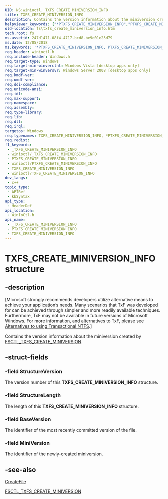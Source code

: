 ```yaml
---
UID: NS:winioctl._TXFS_CREATE_MINIVERSION_INFO
title: TXFS_CREATE_MINIVERSION_INFO
description: Contains the version information about the miniversion created by FSCTL_TXFS_CREATE_MINIVERSION.
helpviewer_keywords: ["*PTXFS_CREATE_MINIVERSION_INFO","PTXFS_CREATE_MINIVERSION_INFO","PTXFS_CREATE_MINIVERSION_INFO structure pointer [Files]","TXFS_CREATE_MINIVERSION_INFO","TXFS_CREATE_MINIVERSION_INFO structure [Files]","fs.txfs_create_miniversion_info","winioctl/PTXFS_CREATE_MINIVERSION_INFO","winioctl/TXFS_CREATE_MINIVERSION_INFO"]
old-location: fs\txfs_create_miniversion_info.htm
tech.root: fs
ms.assetid: 247d1471-08f4-4717-bcd8-be9d01e23d79
ms.date: 12/05/2018
ms.keywords: '*PTXFS_CREATE_MINIVERSION_INFO, PTXFS_CREATE_MINIVERSION_INFO, PTXFS_CREATE_MINIVERSION_INFO structure pointer [Files], TXFS_CREATE_MINIVERSION_INFO, TXFS_CREATE_MINIVERSION_INFO structure [Files], fs.txfs_create_miniversion_info, winioctl/PTXFS_CREATE_MINIVERSION_INFO, winioctl/TXFS_CREATE_MINIVERSION_INFO'
req.header: winioctl.h
req.include-header: Windows.h
req.target-type: Windows
req.target-min-winverclnt: Windows Vista [desktop apps only]
req.target-min-winversvr: Windows Server 2008 [desktop apps only]
req.kmdf-ver: 
req.umdf-ver: 
req.ddi-compliance: 
req.unicode-ansi: 
req.idl: 
req.max-support: 
req.namespace: 
req.assembly: 
req.type-library: 
req.lib: 
req.dll: 
req.irql: 
targetos: Windows
req.typenames: TXFS_CREATE_MINIVERSION_INFO, *PTXFS_CREATE_MINIVERSION_INFO
req.redist: 
f1_keywords:
 - _TXFS_CREATE_MINIVERSION_INFO
 - winioctl/_TXFS_CREATE_MINIVERSION_INFO
 - PTXFS_CREATE_MINIVERSION_INFO
 - winioctl/PTXFS_CREATE_MINIVERSION_INFO
 - TXFS_CREATE_MINIVERSION_INFO
 - winioctl/TXFS_CREATE_MINIVERSION_INFO
dev_langs:
 - c++
topic_type:
 - APIRef
 - kbSyntax
api_type:
 - HeaderDef
api_location:
 - WinIoCtl.h
api_name:
 - _TXFS_CREATE_MINIVERSION_INFO
 - PTXFS_CREATE_MINIVERSION_INFO
 - TXFS_CREATE_MINIVERSION_INFO
---
```


# TXFS_CREATE_MINIVERSION_INFO structure


## -description

<p class="CCE_Message">[Microsoft strongly recommends developers utilize alternative means to achieve your 
    application’s needs. Many scenarios that TxF was developed for can be achieved through simpler and more readily 
    available techniques. Furthermore, TxF may not be available in future versions of Microsoft Windows. For more 
    information, and alternatives to TxF, please see 
    <a href="/windows/desktop/FileIO/deprecation-of-txf">Alternatives to using Transactional NTFS</a>.]

Contains the version information about the miniversion created by <a href="/windows/desktop/api/winioctl/ni-winioctl-fsctl_txfs_create_miniversion">FSCTL_TXFS_CREATE_MINIVERSION</a>.

## -struct-fields

### -field StructureVersion

The version number of this <b>TXFS_CREATE_MINIVERSION_INFO</b> structure.

### -field StructureLength

The length of this <b>TXFS_CREATE_MINIVERSION_INFO</b> structure.

### -field BaseVersion

The identifier of the most recently committed version of the file.

### -field MiniVersion

The identifier of the newly-created miniversion.

## -see-also

<a href="/windows/desktop/api/fileapi/nf-fileapi-createfilea">CreateFile</a>



<a href="/windows/desktop/api/winioctl/ni-winioctl-fsctl_txfs_create_miniversion">FSCTL_TXFS_CREATE_MINIVERSION</a>


